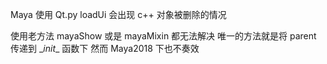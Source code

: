 Maya 使用 Qt.py loadUi 会出现 c++ 对象被删除的情况

使用老方法 mayaShow 或是 mayaMixin 都无法解决
唯一的方法就是将 parent 传递到 \__init__ 函数下
然而 Maya2018 下也不奏效

